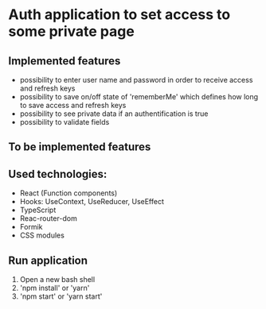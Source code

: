 # Auth application to set access to some private page
##  Implemented features
- possibility to enter user name and password in order to receive access and refresh keys
- possibility to save on/off state of 'rememberMe' which defines how long to save access and refresh keys
- possibility to see private data if an authentification is true
- possibility to validate fields
## To be implemented features
## Used technologies:
- React (Function components)
- Hooks: UseContext, UseReducer, UseEffect
- TypeScript
- Reac-router-dom
- Formik
- CSS modules
## Run application
1. Open a new bash shell
2. 'npm install' or 'yarn'
3. 'npm start' or 'yarn start'